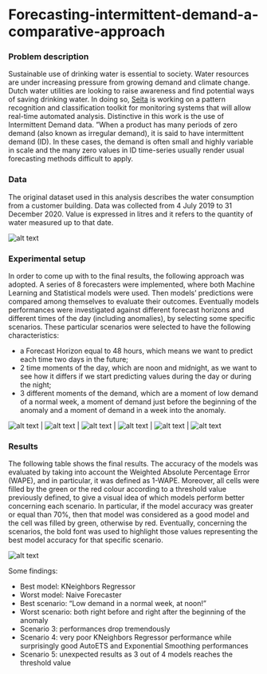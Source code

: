 # Forecasting-intermittent-demand-a-comparative-approach

### Problem description
Sustainable use of drinking water is essential to society. Water resources are under increasing pressure from growing demand and climate change. Dutch water utilities are looking to raise awareness and find potential ways of saving drinking water. In doing so, [Seita](https://seita.nl/project/water-leaks-process-analytics/) is working on a pattern recognition and classification toolkit for monitoring systems that will allow real-time automated analysis. Distinctive in this work is the use of Intermittent Demand data. ”When a product has many periods of zero demand (also known as irregular demand), it is said to have intermittent demand (ID). In these cases, the demand is often small and highly variable in scale and the many zero values in ID time-series usually render usual forecasting methods difficult to apply. 

### Data
The original dataset used in this analysis describes the water consumption from a customer building. Data was collected from 4 July 2019 to 31 December 2020. Value is expressed in litres and it refers to the quantity of water measured up to that date.

![alt text](https://user-images.githubusercontent.com/57104110/146569112-8be75ce9-509f-4201-8d03-b7a301eb3b35.png)

### Experimental setup
In order to come up with to the final results, the following approach was adopted. A series of 8 forecasters were implemented, where both Machine Learning and Statistical models were used. Then models’ predictions were compared among themselves to evaluate their outcomes. Eventually models performances were investigated against different forecast horizons and different times of the day (including anomalies), by selecting some specific scenarios. These particular scenarios were selected to have the following characteristics: 
* a Forecast Horizon  equal to 48 hours, which means we want to predict each time two days in the future;
* 2 time moments of the day, which are noon and midnight, as we want to see how it differs if we start predicting values during the day or during the night;
* 3 different moments of the demand, which are a moment of low demand of a normal week, a moment of demand just before the beginning of the anomaly and a moment of demand in a week into the anomaly. 

![alt text](https://user-images.githubusercontent.com/57104110/146570045-b0d80441-7ff3-45ce-9362-205d1c886176.png) | ![alt text](https://user-images.githubusercontent.com/57104110/146570113-aecd1a33-3512-43ab-bfa1-63f97e2e8bf0.png) | ![alt text](https://user-images.githubusercontent.com/57104110/146570229-af6f4f62-ea89-427f-bba4-caa75d2c9843.png) | ![alt text](https://user-images.githubusercontent.com/57104110/146570262-e1e0cc64-baf5-4b32-a999-e309b55dd4be.png) | ![alt text](https://user-images.githubusercontent.com/57104110/146570284-b6d0e4ef-f089-4197-9806-157b005a6ff0.png) | ![alt text](https://user-images.githubusercontent.com/57104110/146570304-511dbaf2-a79d-436f-be86-fec0718df5c4.png)

### Results
The following table shows the final results. The accuracy of the models was evaluated by taking into account the Weighted Absolute Percentage Error (WAPE), and in particular, it was defined as 1-WAPE. Moreover, all cells were filled by the green or the red colour according to a threshold value previously defined, to give a visual idea of which models perform better concerning each scenario. In particular, if the model accuracy was greater or equal than 70%, then that model was considered as a good model and the cell was filled by green, otherwise by red. Eventually, concerning the scenarios, the bold font was used to highlight those values representing the best model accuracy for that specific scenario.

![alt text](https://user-images.githubusercontent.com/57104110/146570489-e334b6f8-32b4-4547-bbf1-9bed368b93b9.png)

Some findings:
* Best model: KNeighbors Regressor
* Worst model: Naive Forecaster 
* Best scenario: “Low demand in a normal week, at noon!”
* Worst scenario: both right before and right after the beginning of the anomaly
* Scenario 3: performances drop tremendously 
* Scenario 4: very poor KNeighbors Regressor performance while surprisingly good AutoETS and Exponential Smoothing performances 
* Scenario 5: unexpected results as 3 out of 4 models reaches the threshold value
